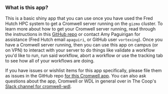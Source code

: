 ### What is this app?
This is a basic shiny app that you can use once you have used the Fred Hutch HPC system to get a Cromwell server running on the `gizmo` cluster.  To learn more about how to get your Cromwell server running, read through the instructions in this [GitHub repo](https://github.com/FredHutch/diy-cromwell-server) or contact Amy Paguirigan for assistance (Fred Hutch email `apaguiri`, or GitHub user `vortexing`).  Once you have a Cromwell server running, then you can use this app on campus (or on VPN) to interact with your server to do things like validate a workflow you'd like to run, run said workflow, abort a workflow or use the tracking tab to see how all of your workflows are doing.  

If you have issues or wishlist items for this app specifically, please file them as issues in the GitHub repo [for this Cromwell app](https://github.com/FredHutch/shiny-cromwell).  You can also ask questions about the app, Cromwell or WDL in general over in The Coop's [Slack channel for cromwell-wdl](https://fhbig.slack.com/archives/CTFU13URJ).
